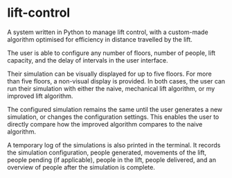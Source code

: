 # lift-control
A system written in Python to manage lift control, with a custom-made
algorithm optimised for efficiency in distance travelled by the lift.

The user is able to configure any number of floors, number of people, lift
capacity, and the delay of intervals in the user interface.

Their simulation can be visually displayed for up to five floors. For more
than five floors, a non-visual display is provided. In both cases, the user
can run their simulation with either the naive, mechanical lift algorithm, or
my improved lift algorithm.

The configured simulation remains the same until the user generates a new
simulation, or changes the configuration settings. This enables the user to
directly compare how the improved algorithm compares to the naive algorithm.

A temporary log of the simulations is also printed in the terminal. It records
the simulation configuration, people generated, movements of the lift, people
pending (if applicable), people in the lift, people delivered, and an overview
of people after the simulation is complete.
